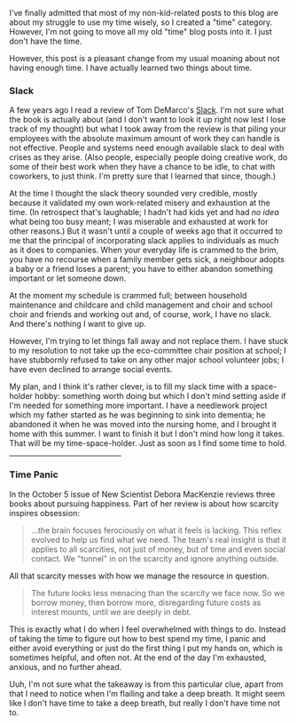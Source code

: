 <!--
.. title: Two Things About Time
.. date: 2013-10-15 22:47:19
.. author: Amy Brown
-->

I've finally admitted that most of my non-kid-related posts to this blog are
about my struggle to use my time wisely, so I created a "time" category.
However, I'm not going to move all my old "time" blog posts into it. I just
don't have the time.

However, this post is a pleasant change from my usual moaning about not having
enough time. I have actually learned two things about
time.

### Slack

A few years ago I read a review of Tom DeMarco's <a
href="https://www.goodreads.com/book/show/123715.Slack">Slack</a>. I'm not sure
what the book is actually about (and I don't want to look it up right now lest
I lose track of my thought) but what I took away from the review is that piling
your employees with the absolute maximum amount of work they can handle is not
effective.  People and systems need enough available slack to deal with crises
as they arise. (Also people, especially people doing creative work, do some of
their best work when they have a chance to be idle, to chat with coworkers, to
just think. I'm pretty sure that I learned that since, though.)

At the time I thought the slack theory sounded very credible, mostly because it
validated my own work-related misery and exhaustion at the time. (In retrospect
that's laughable; I hadn't had kids yet and had *no idea* what being too busy
meant; I was miserable and exhausted at work for other reasons.) But it wasn't
until a couple of weeks ago that it occurred to me that the principal of
incorporating slack applies to individuals as much as it does to companies.
When your everyday life is crammed to the brim, you have no recourse when a
family member gets sick, a neighbour adopts a baby or a friend loses a parent;
you have to either abandon something important or let someone down.

At the moment my schedule is crammed full; between household maintenance and
childcare and child management and choir and school choir and friends and
working out and, of course, work, I have no slack. And there's 
nothing I want to give up. 

However, I'm trying to let things fall away and not replace them. I have stuck
to my resolution to not take up the eco-committee chair position at school; I
have stubbornly refused to take on any other major school volunteer jobs;
I have even declined to arrange social events.

My plan, and I think it's rather clever, is to fill my slack time with a
space-holder hobby:
something worth doing but which I don't mind setting aside if I'm needed
for something more important. I have a needlework project which my father
started as he was beginning to sink into dementia; he abandoned it 
when he was moved into the nursing home, and I brought it home
with this summer. I want to finish it but I don't mind
how long it takes. That will be my time-space-holder. Just as soon as I find
some time to hold.

<hr width=40%>

### Time Panic

In the October 5 issue of New Scientist Debora MacKenzie reviews three books
about pursuing happiness. Part of her review is about how scarcity inspires
obsession:

>...the brain focuses ferociously on what it feels is lacking. This reflex
>evolved to help us find what we need. The team's real insight is that it
>applies to all scarcities, not just of money, but of time and even social
>contact. We "tunnel" in on the scarcity and ignore anything outside.

All that scarcity messes with how we manage the resource in question. 

>The future looks less menacing than the scarcity we
>face now. So we borrow money, then borrow more, disregarding future costs as
>interest mounts, until we are deeply in debt.

This is exactly what I do when I feel overwhelmed with things to do. Instead of
taking the time to figure out how to best spend my time, I panic and
either avoid everything or just do the first thing I put my hands on, which is
sometimes helpful, and often not. At the end of the day I'm exhausted,
anxious, and no further ahead.

Uuh, I'm not sure what the takeaway is from this particular clue, apart from
that I need to notice when I'm flailing and take a deep breath. It might seem
like I don't have time to take a deep breath, but really I don't have time not
to.


